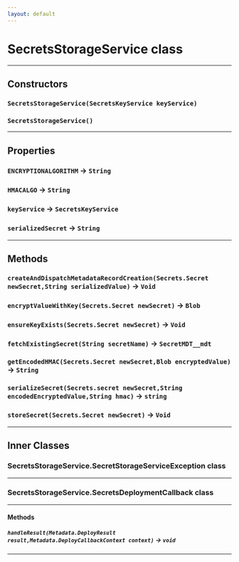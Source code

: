 ```yaml
---
layout: default
---
```

# SecretsStorageService class
---
## Constructors
### `SecretsStorageService(SecretsKeyService keyService)`
### `SecretsStorageService()`
---
## Properties

### `ENCRYPTIONALGORITHM` → `String`

### `HMACALGO` → `String`

### `keyService` → `SecretsKeyService`

### `serializedSecret` → `String`

---
## Methods
### `createAndDispatchMetadataRecordCreation(Secrets.Secret newSecret,String serializedValue)` → `Void`
### `encryptValueWithKey(Secrets.Secret newSecret)` → `Blob`
### `ensureKeyExists(Secrets.Secret newSecret)` → `Void`
### `fetchExistingSecret(String secretName)` → `SecretMDT__mdt`
### `getEncodedHMAC(Secrets.Secret newSecret,Blob encryptedValue)` → `String`
### `serializeSecret(Secrets.secret newSecret,String encodedEncryptedValue,String hmac)` → `string`
### `storeSecret(Secrets.Secret newSecret)` → `Void`
---
## Inner Classes

### SecretsStorageService.SecretStorageServiceException class
---
### SecretsStorageService.SecretsDeploymentCallback class
---
#### Methods
##### `handleResult(Metadata.DeployResult result,Metadata.DeployCallbackContext context)` → `void`
---
